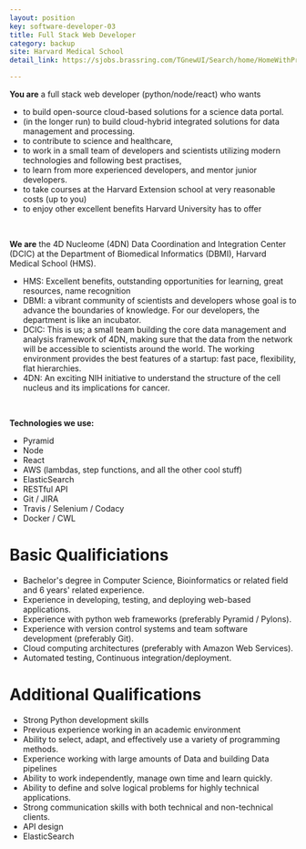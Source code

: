 ```yaml
---
layout: position
key: software-developer-03
title: Full Stack Web Developer
category: backup
site: Harvard Medical School
detail_link: https://sjobs.brassring.com/TGnewUI/Search/home/HomeWithPreLoad?partnerid=25240&siteid=5341&PageType=JobDetails&jobid=1332025#jobDetails=1332025_5341

---
```


**You are** a full stack web developer (python/node/react) who wants

- to build open-source cloud-based solutions for a science data portal.
- (in the longer run) to build cloud-hybrid integrated solutions for data management and processing.
- to contribute to science and healthcare,
- to work in a small team of developers and scientists utilizing modern technologies and following best practises, 
- to learn from more experienced developers, and mentor junior developers.
- to take courses at the Harvard Extension school at very reasonable costs (up to you)
- to enjoy other excellent benefits Harvard University has to offer

<br class="no-print" />

**We are** the 4D Nucleome (4DN) Data Coordination and Integration Center (DCIC) at the Department of Biomedical Informatics (DBMI), Harvard Medical School (HMS).

- HMS: Excellent benefits, outstanding opportunities for learning, great resources, name recognition
- DBMI: a vibrant community of scientists and developers whose goal is to advance the boundaries of knowledge. For our developers, the department is like an incubator.
- DCIC: This is us; a small team building the core data management and analysis framework of 4DN, making sure that the data from the network will be accessible to scientists around the world. The working environment provides the best features of a startup: fast pace, flexibility, flat hierarchies.
- 4DN: An exciting NIH initiative to understand the structure of the cell nucleus and its implications for cancer.

<br class="no-print" />

**Technologies we use:**

- Pyramid
- Node
- React
- AWS (lambdas, step functions, and all the other cool stuff)
- ElasticSearch
- RESTful API
- Git / JIRA
- Travis / Selenium / Codacy
- Docker / CWL

# Basic Qualificiations
- Bachelor's degree in Computer Science, Bioinformatics or related field and 6 years' related experience.
- Experience in developing, testing, and deploying web-based applications.
- Experience with python web frameworks (preferably Pyramid / Pylons).
- Experience with version control systems and team software development (preferably Git).
- Cloud computing architectures (preferably with Amazon Web Services).
- Automated testing, Continuous integration/deployment.

# Additional Qualifications
- Strong Python development skills
- Previous experience working in an academic environment 
- Ability to select, adapt, and effectively use a variety of programming methods.
- Experience working with large amounts of Data and building Data pipelines
- Ability to work independently, manage own time and learn quickly. 
- Ability to define and solve logical problems for highly technical applications.
- Strong communication skills with both technical and non-technical clients. 
- API design
- ElasticSearch
